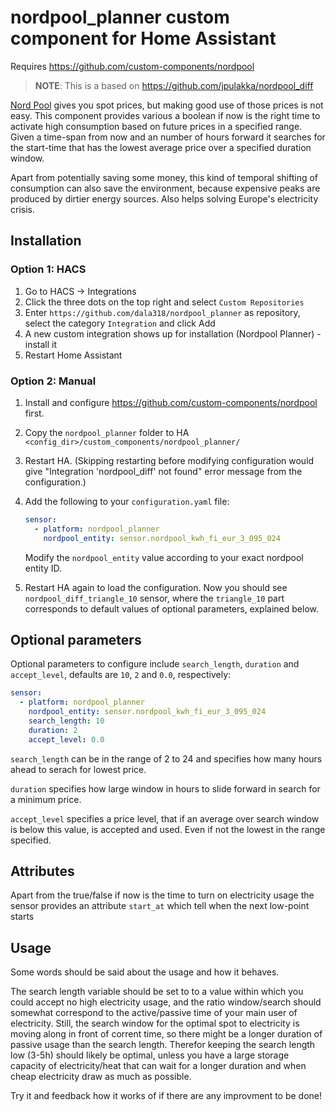 # nordpool_planner custom component for Home Assistant

Requires https://github.com/custom-components/nordpool

> **NOTE**: This is a based on https://github.com/jpulakka/nordpool_diff

[Nord Pool](https://www.nordpoolgroup.com/) gives you spot prices, but making good use of those prices is not easy.
This component provides various a boolean if now is the right time to activate high consumption based on future prices in a specified range. Given a time-span from now and an number of hours forward it searches for the start-time that has the lowest average price over a specified duration window.

Apart from potentially saving some money, this kind of temporal shifting of consumption can also save the environment, because expensive peaks are produced by dirtier energy sources. Also helps solving Europe's electricity crisis.

## Installation

### Option 1: HACS
1. Go to HACS -> Integrations
2. Click the three dots on the top right and select `Custom Repositories`
3. Enter `https://github.com/dala318/nordpool_planner` as repository, select the category `Integration` and click Add
4. A new custom integration shows up for installation (Nordpool Planner) - install it
5. Restart Home Assistant

### Option 2: Manual

1. Install and configure https://github.com/custom-components/nordpool first.
2. Copy the `nordpool_planner` folder to HA `<config_dir>/custom_components/nordpool_planner/`
3. Restart HA. (Skipping restarting before modifying configuration would give "Integration 'nordpool_diff' not found"
   error message from the configuration.)
4. Add the following to your `configuration.yaml` file:

    ```yaml
    sensor:
      - platform: nordpool_planner
        nordpool_entity: sensor.nordpool_kwh_fi_eur_3_095_024
    ```

   Modify the `nordpool_entity` value according to your exact nordpool entity ID.

5. Restart HA again to load the configuration. Now you should see `nordpool_diff_triangle_10` sensor, where
   the `triangle_10` part corresponds to default values of optional parameters, explained below.

## Optional parameters

Optional parameters to configure include `search_length`, `duration` and `accept_level`, defaults are `10`, `2`
and `0.0`, respectively:

 ```yaml
 sensor:
   - platform: nordpool_planner
     nordpool_entity: sensor.nordpool_kwh_fi_eur_3_095_024
     search_length: 10
     duration: 2
     accept_level: 0.0
 ```

`search_length` can be in the range of 2 to 24 and specifies how many hours ahead to serach for lowest price.

`duration` specifies how large window in hours to slide forward in search for a minimum price.

`accept_level` specifies a price level, that if an average over search window is below this value, is accepted and used. Even if not the lowest in the range specified.

## Attributes

Apart from the true/false if now is the time to turn on electricity usage the sensor provides an attribute `start_at` which tell when the next low-point starts

## Usage

Some words should be said about the usage and how it behaves.

The search length variable should be set to to a value within which you could accept no high electricity usage, and the ratio window/search should somewhat correspond to the active/passive time of your main user of electricity. Still, the search window for the optimal spot to electricity is moving along in front of corrent time, so there might be a longer duration of passive usage than the search length. Therefor keeping the search length low (3-5h) should likely be optimal, unless you have a large storage capacity of electricity/heat that can wait for a longer duration and when cheap electricity draw as much as possible.

Try it and feedback how it works of if there are any improvment to be done!
